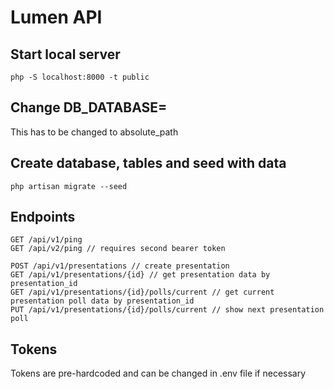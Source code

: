 # Lumen API

## Start local server

```
php -S localhost:8000 -t public
```

## Change DB_DATABASE=

This has to be changed to absolute_path

## Create database, tables and seed with data

```
php artisan migrate --seed
```

## Endpoints

```
GET /api/v1/ping
GET /api/v2/ping // requires second bearer token

POST /api/v1/presentations // create presentation
GET /api/v1/presentations/{id} // get presentation data by presentation_id
GET /api/v1/presentations/{id}/polls/current // get current presentation poll data by presentation_id
PUT /api/v1/presentations/{id}/polls/current // show next presentation poll
```

## Tokens

Tokens are pre-hardcoded and can be changed in .env file if necessary
